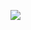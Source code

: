![](https://invero.trixey.cc/assets/images/invero_titled_logo-97768921d9c0fbf87f1f53813ab7a427.png)
